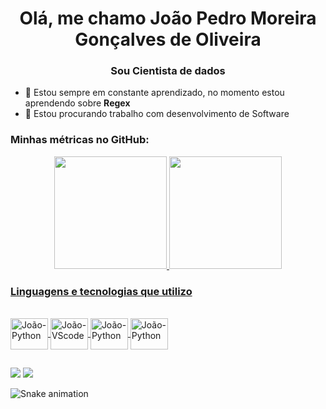<h1 align='center'>Olá, me chamo João Pedro Moreira Gonçalves de Oliveira</h1>
<h3 align='center'>Sou Cientista de dados</h3>

- 🌱 Estou sempre em constante aprendizado, no momento estou aprendendo sobre **Regex**
- 👯 Estou procurando trabalho com desenvolvimento de Software

<h3 align='left'>Minhas métricas no GitHub:</h3>


<div align="center">
  <a href="https://github.com/joaomoreiraoliveira">
  <img height="180em" src="https://github-readme-stats.vercel.app/api?username=joaomoreiraoliveira&show_icons=true&theme=dracula&include_all_commits=true&count_private=true"/>
  <img height="180em" src="https://github-readme-stats.vercel.app/api/top-langs/?username=joaomoreiraoliveira&layout=compact&langs_count=7&theme=dracula"/>
</div>
  
 ### Linguagens e tecnologias que utilizo
 <div style='display: inline_block'><br>
   <img align='center' alt='João-Python' height='50' width='60' src="https://cdn.jsdelivr.net/gh/devicons/devicon/icons/python/python-original.svg" />
   <img align='center' alt='João-VScode' height='50' width='60' src="https://cdn.jsdelivr.net/gh/devicons/devicon/icons/vscode/vscode-original.svg" />
   <img align='center' alt='João-Python' height='50' width='60' src="https://cdn.jsdelivr.net/gh/devicons/devicon/icons/jupyter/jupyter-original-wordmark.svg"/>
   <img align='center' alt='João-Python' height='50' width='60' src="https://cdn.jsdelivr.net/gh/devicons/devicon/icons/selenium/selenium-original.svg" />
</div>

##
   
<div>
 <a href = "mailto:joaopedromgdeoliveira@gmail.com"><img src="https://img.shields.io/badge/-Gmail-%23333?style=for-the-badge&logo=gmail&logoColor=white" target="_blank"></a>
  <a href="https://www.linkedin.com/in/jo%C3%A3o-pedro-moreira-gon%C3%A7alves-de-oliveira" target="_blank"><img src="https://img.shields.io/badge/-LinkedIn-%230077B5?style=for-the-badge&logo=linkedin&logoColor=white" target="_blank"></a>

![Snake animation](https://github.com/joaomoreiraoliveira/joaomoreiraoliveira/blob/output/github-contribution-grid-snake.svg)

</div>

